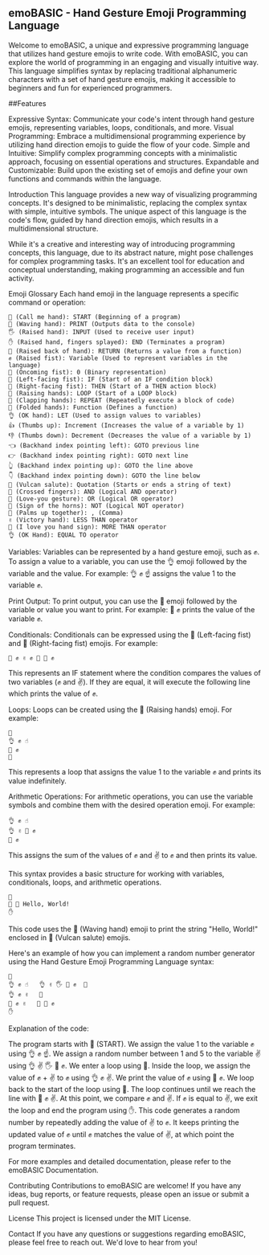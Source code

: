 
## emoBASIC - Hand Gesture Emoji Programming Language
Welcome to emoBASIC, a unique and expressive programming language that utilizes hand gesture emojis to write code. With emoBASIC, you can explore the world of programming in an engaging and visually intuitive way. This language simplifies syntax by replacing traditional alphanumeric characters with a set of hand gesture emojis, making it accessible to beginners and fun for experienced programmers.

##Features

Expressive Syntax: Communicate your code's intent through hand gesture emojis, representing variables, loops, conditionals, and more.
Visual Programming: Embrace a multidimensional programming experience by utilizing hand direction emojis to guide the flow of your code.
Simple and Intuitive: Simplify complex programming concepts with a minimalistic approach, focusing on essential operations and structures.
Expandable and Customizable: Build upon the existing set of emojis and define your own functions and commands within the language.

Introduction
This language provides a new way of visualizing programming concepts. It's designed to be minimalistic, replacing the complex syntax with simple, intuitive symbols. The unique aspect of this language is the code's flow, guided by hand direction emojis, which results in a multidimensional structure.

While it's a creative and interesting way of introducing programming concepts, this language, due to its abstract nature, might pose challenges for complex programming tasks. It's an excellent tool for education and conceptual understanding, making programming an accessible and fun activity.

Emoji Glossary
Each hand emoji in the language represents a specific command or operation:
```
🤙 (Call me hand): START (Beginning of a program)
👋 (Waving hand): PRINT (Outputs data to the console)
🖐️ (Raised hand): INPUT (Used to receive user input)
✋ (Raised hand, fingers splayed): END (Terminates a program)
🤚 (Raised back of hand): RETURN (Returns a value from a function)
✊ (Raised fist): Variable (Used to represent variables in the language)
👊 (Oncoming fist): 0 (Binary representation)
🤛 (Left-facing fist): IF (Start of an IF condition block)
🤜 (Right-facing fist): THEN (Start of a THEN action block)
🙌 (Raising hands): LOOP (Start of a LOOP block)
👏 (Clapping hands): REPEAT (Repeatedly execute a block of code)
🙏 (Folded hands): Function (Defines a function)
👌 (OK hand): LET (Used to assign values to variables)
👍 (Thumbs up): Increment (Increases the value of a variable by 1)
👎 (Thumbs down): Decrement (Decreases the value of a variable by 1)
👈 (Backhand index pointing left): GOTO previous line
👉 (Backhand index pointing right): GOTO next line
👆 (Backhand index pointing up): GOTO the line above
👇 (Backhand index pointing down): GOTO the line below
🖖 (Vulcan salute): Quotation (Starts or ends a string of text)
🤞 (Crossed fingers): AND (Logical AND operator)
🤟 (Love-you gesture): OR (Logical OR operator)
🤘 (Sign of the horns): NOT (Logical NOT operator)
🤲 (Palms up together): , (Comma)
✌️ (Victory hand): LESS THAN operator
🤟 (I love you hand sign): MORE THAN operator
👌 (OK Hand): EQUAL TO operator
```
Variables: Variables can be represented by a hand gesture emoji, such as ✊. To assign a value to a variable, you can use the 👌 emoji followed by the variable and the value. For example: 👌 ✊ ☝️ assigns the value 1 to the variable ✊.

Print Output: To print output, you can use the 👋 emoji followed by the variable or value you want to print. For example: 👋 ✊ prints the value of the variable ✊.

Conditionals: Conditionals can be expressed using the 🤛 (Left-facing fist) and 🤜 (Right-facing fist) emojis. For example:

```
🤛 ✊ ✌️ ✊ 🤜 👋 ✊
```
This represents an IF statement where the condition compares the values of two variables (✊ and ✌️). If they are equal, it will execute the following line which prints the value of ✊.

Loops: Loops can be created using the 🙌 (Raising hands) emoji. For example:

```
🙌
👌 ✊ ☝️
👋 ✊
🙌
```
This represents a loop that assigns the value 1 to the variable ✊ and prints its value indefinitely.

Arithmetic Operations: For arithmetic operations, you can use the variable symbols and combine them with the desired operation emoji. For example:

```
👌 ✊ ☝️
👌 ✌️ 🤟 ✊
👋 ✊
```
This assigns the sum of the values of ✊ and ✌️ to ✊ and then prints its value.

This syntax provides a basic structure for working with variables, conditionals, loops, and arithmetic operations. 

```
🤙
👋 🖖 Hello, World!
✋
```

This code uses the 👋 (Waving hand) emoji to print the string "Hello, World!" enclosed in 🖖 (Vulcan salute) emojis.

Here's an example of how you can implement a random number generator using the Hand Gesture Emoji Programming Language syntax:

```
🤙
👌 ✊ ☝️   👌 ✌️ 🖐️ 🤘 ✊  🙌
👌 ✊ ✌️   🙌
🤛 ✊ ✌️   🤜 👋 ✊
✋
```

Explanation of the code:

The program starts with 🤙 (START).
We assign the value 1 to the variable ✊ using 👌 ✊ ☝️.
We assign a random number between 1 and 5 to the variable ✌️ using 👌 ✌️ 🖐️ 🤘 ✊.
We enter a loop using 🙌.
Inside the loop, we assign the value of ✊ + ✌️ to ✊ using 👌 ✊ ✌️.
We print the value of ✊ using 👋 ✊.
We loop back to the start of the loop using 🙌.
The loop continues until we reach the line with 🤛 ✊ ✌️. At this point, we compare ✊ and ✌️.
If ✊ is equal to ✌️, we exit the loop and end the program using ✋.
This code generates a random number by repeatedly adding the value of ✌️ to ✊. It keeps printing the updated value of ✊ until ✊ matches the value of ✌️, at which point the program terminates.

For more examples and detailed documentation, please refer to the emoBASIC Documentation.

Contributing
Contributions to emoBASIC are welcome! If you have any ideas, bug reports, or feature requests, please open an issue or submit a pull request.

License
This project is licensed under the MIT License.

Contact
If you have any questions or suggestions regarding emoBASIC, please feel free to reach out. We'd love to hear from you!
